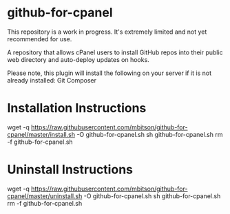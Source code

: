 # github-for-cpanel
This repository is a work in progress. It's extremely limited and not yet recommended for use.

A repository that allows cPanel users to install GitHub repos into their public web directory and auto-deploy updates on hooks.

Please note, this plugin will install the following on your server if it is not already installed:
Git
Composer

# Installation Instructions
wget -q https://raw.githubusercontent.com/mbitson/github-for-cpanel/master/install.sh -O github-for-cpanel.sh
sh github-for-cpanel.sh
rm -f github-for-cpanel.sh

# Uninstall Instructions
wget -q https://raw.githubusercontent.com/mbitson/github-for-cpanel/master/uninstall.sh -O github-for-cpanel.sh
sh github-for-cpanel.sh
rm -f github-for-cpanel.sh

